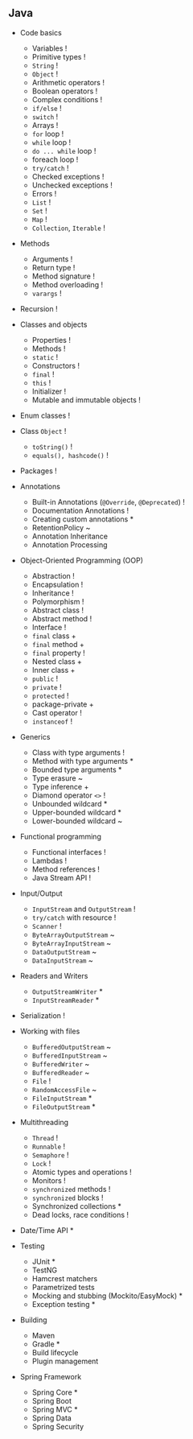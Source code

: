 ## Java
- Code basics
	- Variables !
	- Primitive types !
	- `String` !
	- `Object` !
	- Arithmetic operators !
	- Boolean operators !
	- Complex conditions !
	- `if/else` !
	- `switch` !
	- Arrays !
	- `for` loop !
	- `while` loop !
	- `do ... while` loop !
	- foreach loop !
	- `try/catch` !
	- Checked exceptions !
	- Unchecked exceptions !
	- Errors !
	- `List` !
	- `Set` !
	- `Map` !
	- `Collection`, `Iterable` !

- Methods
  - Arguments !
  - Return type !
  - Method signature !
  - Method overloading !
  - `varargs` !

- Recursion !

- Classes and objects
	- Properties !
	- Methods !
	- `static` !
	- Constructors !
	- `final` !
	- `this` !
	- Initializer !
	- Mutable and immutable objects !

- Enum classes !

- Class `Object` !
	- `toString()` !
	- `equals(), hashcode()` !

- Packages !

- Annotations
  - Built-in Annotations (`@Override`, `@Deprecated`) !
  - Documentation Annotations !
  - Creating custom annotations *
  - RetentionPolicy ~
  - Annotation Inheritance
  - Annotation Processing

- Object-Oriented Programming (OOP)
	- Abstraction !
	- Encapsulation !
	- Inheritance !
	- Polymorphism !
	- Abstract class !
	- Abstract method !
	- Interface !
	- `final` class +
	- `final` method +
	- `final` property !
	- Nested class +
	- Inner class +
	- `public` !
	- `private` !
	- `protected` !
	- package-private +
	- Cast operator !
	- `instanceof` !

- Generics
	- Class with type arguments !
	- Method with type arguments *
	- Bounded type arguments *
	- Type erasure ~
	- Type inference +
	- Diamond operator `<>` !
	- Unbounded wildcard *
	- Upper-bounded wildcard *
	- Lower-bounded wildcard ~

- Functional programming
	- Functional interfaces !
	- Lambdas !
	- Method references !
	- Java Stream API !

- Input/Output
  - `InputStream` and `OutputStream` !
  - `try/catch` with resource !
  - `Scanner` !
  - `ByteArrayOutputStream` ~
  - `ByteArrayInputStream` ~
  - `DataOutputStream` ~
  - `DataInputStream` ~

- Readers and Writers
  - `OutputStreamWriter` *
  - `InputStreamReader` *
	
- Serialization !

- Working with files
  - `BufferedOutputStream` ~
  - `BufferedInputStream` ~
  - `BufferedWriter` ~
  - `BufferedReader` ~
  - `File` !
  - `RandomAccessFile` ~
  - `FileInputStream` *
  - `FileOutputStream` *

- Multithreading
	- `Thread` !
	- `Runnable` !
	- `Semaphore` !
	- `Lock` !
	- Atomic types and operations !
	- Monitors !
	- `synchronized` methods !
	- `synchronized` blocks !
	- Synchronized collections *
	- Dead locks, race conditions !

- Date/Time API *

- Testing
  - JUnit *
  - TestNG
  - Hamcrest matchers
  - Parametrized tests
  - Mocking and stubbing (Mockito/EasyMock) *
  - Exception testing *

- Building
  - Maven
  - Gradle *
  - Build lifecycle
  - Plugin management

- Spring Framework
	- Spring Core *
	- Spring Boot
	- Spring MVC *
	- Spring Data
	- Spring Security
